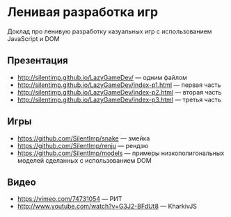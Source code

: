 # Ленивая разработка игр

Доклад про ленивую разработку казуальных игр с использованием JavaScript и DOM

## Презентация

* http://silentimp.github.io/LazyGameDev/ — одним файлом
* http://silentimp.github.io/LazyGameDev/index-p1.html — первая часть
* http://silentimp.github.io/LazyGameDev/index-p2.html — вторая часть
* http://silentimp.github.io/LazyGameDev/index-p3.html — третья часть

## Игры

* https://github.com/SilentImp/snake — змейка
* https://github.com/SilentImp/renju — рендзю
* https://github.com/SilentImp/models — примеры низкополигональных моделей сделанных с использованием DOM

## Видео

* https://vimeo.com/74731054 — РИТ
* http://www.youtube.com/watch?v=G3J2-BFdUt8 — KharkivJS